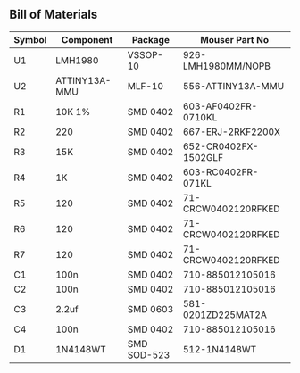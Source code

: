## Bill of Materials

Symbol | Component | Package | Mouser Part No
---- | ------------ | ------------ | ------------
U1 | LMH1980 | VSSOP-10 | 926-LMH1980MM/NOPB
U2 | ATTINY13A-MMU | MLF-10 | 556-ATTINY13A-MMU
R1 | 10K 1% | SMD 0402 | 603-AF0402FR-0710KL
R2 | 220 | SMD 0402 | 667-ERJ-2RKF2200X
R3 | 15K | SMD 0402 | 652-CR0402FX-1502GLF
R4 | 1K | SMD 0402 | 603-RC0402FR-071KL
R5 | 120 | SMD 0402 | 71-CRCW0402120RFKED
R6 | 120 | SMD 0402 | 71-CRCW0402120RFKED
R7 | 120 | SMD 0402 | 71-CRCW0402120RFKED
C1 | 100n | SMD 0402 | 710-885012105016
C2 | 100n | SMD 0402 | 710-885012105016
C3 | 2.2uf | SMD 0603 | 581-0201ZD225MAT2A
C4 | 100n | SMD 0402 | 710-885012105016
D1 | 1N4148WT | SMD SOD-523 | 512-1N4148WT
